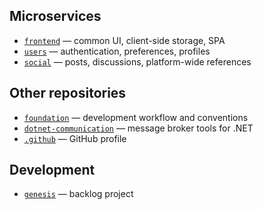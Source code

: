 ## Microservices
- [`frontend`](https://github.com/crowdparlay/frontend) — common UI, client-side storage, SPA
- [`users`](https://github.com/crowdparlay/users) — authentication, preferences, profiles
- [`social`](https://github.com/crowdparlay/social) — posts, discussions, platform-wide references

## Other repositories
- [`foundation`](https://github.com/crowdparlay/foundation) — development workflow and conventions
- [`dotnet-communication`](https://github.com/crowdparlay/dotnet-communication) — message broker tools for .NET
- [`.github`](https://github.com/crowdparlay/.github) — GitHub profile

## Development
- [`genesis`](https://github.com/orgs/crowdparlay/projects/13/views/4) — backlog project
